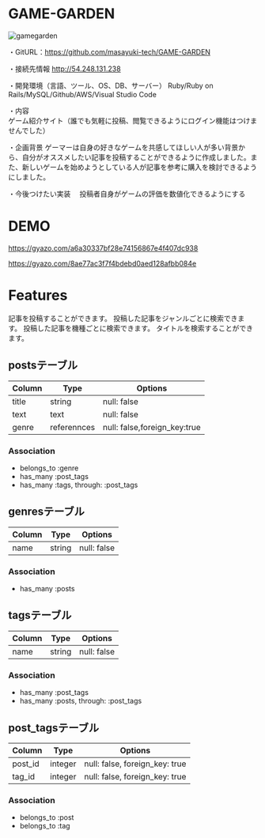 # GAME-GARDEN

![gamegarden](https://github.com/masayuki-tech/GAME-GARDEN/master/gamegarden_image.jpg)

・GitURL：https://github.com/masayuki-tech/GAME-GARDEN


・接続先情報 http://54.248.131.238


・開発環境（言語、ツール、OS、DB、サーバー）
  Ruby/Ruby on Rails/MySQL/Github/AWS/Visual Studio Code

 
・内容  
  ゲーム紹介サイト（誰でも気軽に投稿、閲覧できるようにログイン機能はつけませんでした）

・企画背景
	ゲーマーは自身の好きなゲームを共感してほしい人が多い背景から、自分がオススメしたい記事を投稿することができるように作成しました。また、新しいゲームを始めようとしている人が記事を参考に購入を検討できるようにしました。

・今後つけたい実装
　投稿者自身がゲームの評価を数値化できるようにする

# DEMO
 
https://gyazo.com/a6a30337bf28e74156867e4f407dc938

https://gyazo.com/8ae77ac3f7f4bdebd0aed128afbb084e
 

# Features
 
記事を投稿することができます。
投稿した記事をジャンルごとに検索できます。
投稿した記事を機種ごとに検索できます。
タイトルを検索することができます。


## postsテーブル
|Column|Type|Options|
|------|----|-------|
|title|string|null: false|
|text|text|null: false|
|genre|referennces|null: false,foreign_key:true|
### Association
- belongs_to :genre
- has_many :post_tags
- has_many :tags, through: :post_tags

## genresテーブル
|Column|Type|Options|
|------|----|-------|
|name|string|null: false|
### Association
- has_many :posts

## tagsテーブル
|Column|Type|Options|
|------|----|-------|
|name|string|null: false|
### Association
- has_many :post_tags
- has_many :posts, through: :post_tags

## post_tagsテーブル
|Column|Type|Options|
|------|----|-------|
|post_id|integer|null: false, foreign_key: true|
|tag_id|integer|null: false, foreign_key: true|
### Association
- belongs_to :post
- belongs_to :tag
